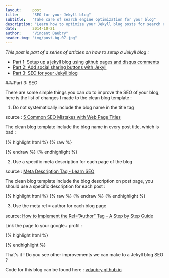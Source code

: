```yaml
---
layout:     post
title:      "SEO for your Jekyll blog"
subtitle:   "Take care of search engine optimization for your blog"
description: "Learn how to optimize your Jekyll blog posts for search engines"
date:       2014-10-21
author:     "Vincent Daubry"
header-img: "img/post-bg-07.jpg"
---
```


<i>This post is part of a series of articles on how to setup a Jekyll blog :</i>

* [Part 1: Setup up a jekyll blog using github pages and disqus comments]({{site.url}}/2014/10/19/setup-a-jekyll-blog/)
* [Part 2: Add social sharing buttons with Jekyll]({{site.url}}/2014/10/20/add-social-sharing-buttons-with-jekyll/)
* [Part 3: SEO for your Jekyll blog]({{site.url}}/2014/11/21/SEO-for-your-Jekyll-blog/)

###Part 3: SEO

There are some simple things you can do to improve the SEO of your blog, here is the list of changes I made to the clean blog template :

1) Do not systematically include the blog name in the title tag

source : <a href="http://sixrevisions.com/content-strategy/5-common-seo-mistakes-with-web-page-titles/)">5 Common SEO Mistakes with Web Page Titles</a>

The clean blog template include the blog name in every post title, which is bad :

{% highlight html %}
{% raw %}
<title>{% if page.title %}{{ page.title }} - {{ site.title }}{% else %}{{ site.title }}{% endif %}</title>
{% endraw %}
{% endhighlight %}



2) Use a specific meta description for each page of the blog

source : <a href="http://moz.com/learn/seo/meta-description">Meta Description Tag - Learn SEO</a>

The clean blog template include the blog description on post page, you should use a specific description for each post :

{% highlight html %}
{% raw %}
<meta name="description" content="{{ site.description }}">
{% endraw %}
{% endhighlight %}


3) Use the meta rel = author for each blog page

source: <a href="http://www.vervesearch.com/blog/how-to-implement-the-relauthor-tag-a-step-by-step-guide/">How to Implement the Rel=”Author” Tag – A Step by Step Guide</a>

Link the page to your google+ profil :

{% highlight html %}
<link rel="author" href="https://plus.google.com/+vincentdaubry"/>
{% endhighlight %}

That's it !
Do you see other improvements we can make to a Jekyll blog SEO ?

Code for this blog can be found here : <a href="vdaubry.github.io">vdaubry.github.io</a>
